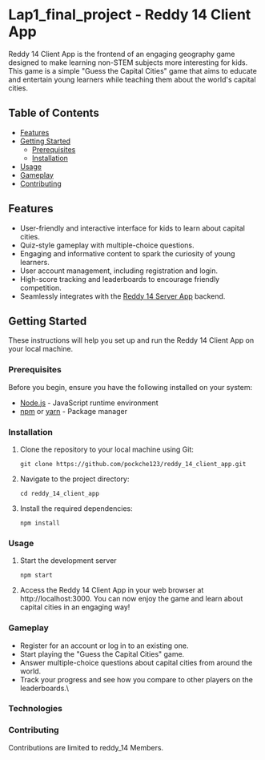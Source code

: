 # Lap1_final_project - Reddy 14 Client App

Reddy 14 Client App is the frontend of an engaging geography game designed to make learning non-STEM subjects more interesting for kids. This game is a simple "Guess the Capital Cities" game that aims to educate and entertain young learners while teaching them about the world's capital cities.

## Table of Contents

- [Features](#features)
- [Getting Started](#getting-started)
  - [Prerequisites](#prerequisites)
  - [Installation](#installation)
- [Usage](#usage)
- [Gameplay](#gameplay)
- [Contributing](#contributing)

## Features

- User-friendly and interactive interface for kids to learn about capital cities.
- Quiz-style gameplay with multiple-choice questions.
- Engaging and informative content to spark the curiosity of young learners.
- User account management, including registration and login.
- High-score tracking and leaderboards to encourage friendly competition.
- Seamlessly integrates with the [Reddy 14 Server App](https://github.com/pockche123/reddy_14_server_app) backend.

## Getting Started

These instructions will help you set up and run the Reddy 14 Client App on your local machine.

### Prerequisites

Before you begin, ensure you have the following installed on your system:

- [Node.js](https://nodejs.org/) - JavaScript runtime environment
- [npm](https://www.npmjs.com/) or [yarn](https://yarnpkg.com/) - Package manager

### Installation

1. Clone the repository to your local machine using Git:

   ```shell
   git clone https://github.com/pockche123/reddy_14_client_app.git
   
2. Navigate to the project directory:

   ```shell
   cd reddy_14_client_app
   
3. Install the required dependencies:

   ```shell
   npm install

### Usage
1. Start the development server

   ```shell
   npm start

2. Access the Reddy 14 Client App in your web browser at http://localhost:3000. You can now enjoy the game and learn about capital cities in an engaging way!

### Gameplay

- Register for an account or log in to an existing one.
- Start playing the "Guess the Capital Cities" game.
- Answer multiple-choice questions about capital cities from around the world.
- Track your progress and see how you compare to other players on the leaderboards.\

### Technologies


### Contributing
Contributions are limited to reddy_14 Members.
